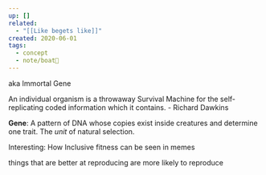 ```yaml
---
up: []
related:
  - "[[Like begets like]]"
created: 2020-06-01
tags:
  - concept
  - note/boat🚤
---
```


aka Immortal Gene

An individual organism is a throwaway Survival Machine for the self-replicating coded information which it contains. - Richard Dawkins

**Gene**: A pattern of DNA whose copies exist inside creatures
and determine one trait. The *unit* of natural selection.


Interesting: How Inclusive fitness can be seen in memes



things that are better at reproducing are more likely to reproduce


